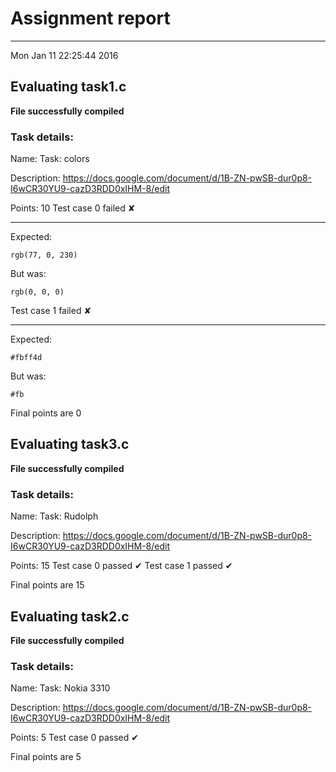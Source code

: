 # Assignment report
---
Mon Jan 11 22:25:44 2016

## Evaluating task1.c

**File successfully compiled**

### Task details:

Name: Task: colors

Description: https://docs.google.com/document/d/1B-ZN-pwSB-dur0p8-I6wCR30YU9-cazD3RDD0xIHM-8/edit

Points: 10
Test case 0 failed ✘ 

---
Expected:
```
rgb(77, 0, 230)
```
But was:
```
rgb(0, 0, 0)
```
Test case 1 failed ✘ 

---
Expected:
```
#fbff4d
```
But was:
```
#fb
```

 Final points are 0
## Evaluating task3.c

**File successfully compiled**

### Task details:

Name: Task: Rudolph

Description: https://docs.google.com/document/d/1B-ZN-pwSB-dur0p8-I6wCR30YU9-cazD3RDD0xIHM-8/edit

Points: 15
Test case 0 passed ✔︎ 
Test case 1 passed ✔︎ 

 Final points are 15
## Evaluating task2.c

**File successfully compiled**

### Task details:

Name: Task: Nokia 3310

Description: https://docs.google.com/document/d/1B-ZN-pwSB-dur0p8-I6wCR30YU9-cazD3RDD0xIHM-8/edit

Points: 5
Test case 0 passed ✔︎ 

 Final points are 5
